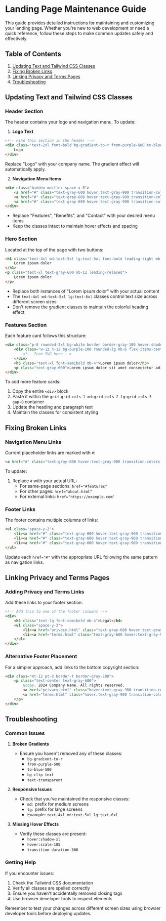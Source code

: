# Landing Page Maintenance Guide

This guide provides detailed instructions for maintaining and customizing your landing page. Whether you're new to web development or need a quick reference, follow these steps to make common updates safely and effectively.

## Table of Contents
1. [Updating Text and Tailwind CSS Classes](#updating-text-and-tailwind-css-classes)
2. [Fixing Broken Links](#fixing-broken-links)
3. [Linking Privacy and Terms Pages](#linking-privacy-and-terms-pages)
4. [Troubleshooting](#troubleshooting)

## Updating Text and Tailwind CSS Classes

### Header Section
The header contains your logo and navigation menu. To update:

1. **Logo Text**
```html
<!-- Find this section in the header -->
<div class="text-2xl font-bold bg-gradient-to-r from-purple-600 to-blue-500 bg-clip-text text-transparent">
    Logo
</div>
```
Replace "Logo" with your company name. The gradient effect will automatically apply.

2. **Navigation Menu Items**
```html
<div class="hidden md:flex space-x-8">
    <a href="#" class="text-gray-600 hover:text-gray-900 transition-colors duration-300">Features</a>
    <a href="#" class="text-gray-600 hover:text-gray-900 transition-colors duration-300">Benefits</a>
    <a href="#" class="text-gray-600 hover:text-gray-900 transition-colors duration-300">Contact</a>
</div>
```
- Replace "Features", "Benefits", and "Contact" with your desired menu items
- Keep the classes intact to maintain hover effects and spacing

### Hero Section
Located at the top of the page with two buttons:

```html
<h1 class="text-4xl md:text-5xl lg:text-6xl font-bold leading-tight mb-8 bg-gradient-to-r from-purple-600 to-blue-500 bg-clip-text text-transparent">
    Lorem ipsum dolor
</h1>
<p class="text-xl text-gray-600 mb-12 leading-relaxed">
    Lorem ipsum dolor
</p>
```
- Replace both instances of "Lorem ipsum dolor" with your actual content
- The `text-4xl md:text-5xl lg:text-6xl` classes control text size across different screen sizes
- Don't remove the gradient classes to maintain the colorful heading effect

### Features Section
Each feature card follows this structure:
```html
<div class="p-8 rounded-2xl bg-white border border-gray-100 hover:shadow-xl transition duration-300">
    <div class="w-12 h-12 bg-purple-100 rounded-lg mb-6 flex items-center justify-center">
        <!-- Icon SVG here -->
    </div>
    <h3 class="text-xl font-semibold mb-4">Lorem ipsum dolor</h3>
    <p class="text-gray-600">Lorem ipsum dolor sit amet consectetur adipisicing elit.</p>
</div>
```
To add more feature cards:
1. Copy the entire `<div>` block
2. Paste it within the `grid grid-cols-1 md:grid-cols-2 lg:grid-cols-3 gap-8` container
3. Update the heading and paragraph text
4. Maintain the classes for consistent styling

## Fixing Broken Links

### Navigation Menu Links
Current placeholder links are marked with `#`:
```html
<a href="#" class="text-gray-600 hover:text-gray-900 transition-colors duration-300">Features</a>
```

To update:
1. Replace `#` with your actual URL:
   - For same-page sections: `href="#features"`
   - For other pages: `href="about.html"`
   - For external links: `href="https://example.com"`

### Footer Links
The footer contains multiple columns of links:
```html
<ul class="space-y-2">
    <li><a href="#" class="text-gray-600 hover:text-gray-900 transition-colors duration-300">About</a></li>
    <li><a href="#" class="text-gray-600 hover:text-gray-900 transition-colors duration-300">Careers</a></li>
    <li><a href="#" class="text-gray-600 hover:text-gray-900 transition-colors duration-300">Blog</a></li>
</ul>
```

Update each `href="#"` with the appropriate URL following the same pattern as navigation links.

## Linking Privacy and Terms Pages

### Adding Privacy and Terms Links
Add these links to your footer section:

```html
<!-- Add this to one of the footer columns -->
<div>
    <h4 class="text-lg font-semibold mb-4">Legal</h4>
    <ul class="space-y-2">
        <li><a href="privacy.html" class="text-gray-600 hover:text-gray-900 transition-colors duration-300">Privacy Policy</a></li>
        <li><a href="terms.html" class="text-gray-600 hover:text-gray-900 transition-colors duration-300">Terms of Service</a></li>
    </ul>
</div>
```

### Alternative Footer Placement
For a simpler approach, add links to the bottom copyright section:
```html
<div class="mt-12 pt-8 border-t border-gray-200">
    <p class="text-center text-gray-600">
        &copy; 2024 Company Name. All rights reserved. 
        <a href="privacy.html" class="hover:text-gray-900 transition-colors duration-300">Privacy Policy</a> | 
        <a href="terms.html" class="hover:text-gray-900 transition-colors duration-300">Terms of Service</a>
    </p>
</div>
```

## Troubleshooting

### Common Issues

1. **Broken Gradients**
   - Ensure you haven't removed any of these classes:
     - `bg-gradient-to-r`
     - `from-purple-600`
     - `to-blue-500`
     - `bg-clip-text`
     - `text-transparent`

2. **Responsive Issues**
   - Check that you've maintained the responsive classes:
     - `md:` prefix for medium screens
     - `lg:` prefix for large screens
     - Example: `text-4xl md:text-5xl lg:text-6xl`

3. **Missing Hover Effects**
   - Verify these classes are present:
     - `hover:shadow-xl`
     - `hover:scale-105`
     - `transition duration-300`

### Getting Help
If you encounter issues:
1. Check the Tailwind CSS documentation
2. Verify all classes are spelled correctly
3. Ensure you haven't accidentally removed closing tags
4. Use browser developer tools to inspect elements

Remember to test your changes across different screen sizes using browser developer tools before deploying updates.